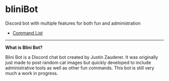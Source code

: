 # bliniBot
Discord bot with multiple features for both fun and administration
* [Command List](https://github.com/jzauderer/bliniBot/wiki/Command-List)

___
**What is Blini Bot?**

Blini Bot is a Discord chat bot created by Justin Zauderer. It was originally just made to post random cat images but quickly developed to include administrative tools as well as other fun commands. This bot is still very much a work in progress.
